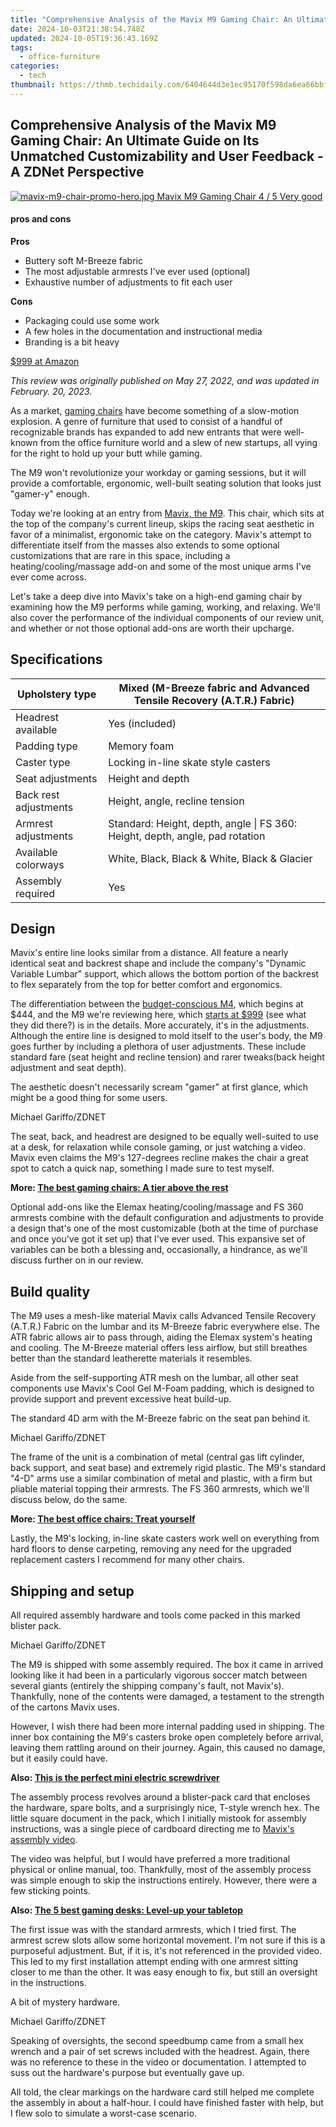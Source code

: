 ```yaml
---
title: "Comprehensive Analysis of the Mavix M9 Gaming Chair: An Ultimate Guide on Its Unmatched Customizability and User Feedback - A ZDNet Perspective"
date: 2024-10-03T21:38:54.748Z
updated: 2024-10-05T19:36:43.169Z
tags:
  - office-furniture
categories:
  - tech
thumbnail: https://thmb.techidaily.com/6404644d3e1ec95170f598da6ea66bbff597c34cc3f9580cc8d7755b3643dcab.png
---
```


## Comprehensive Analysis of the Mavix M9 Gaming Chair: An Ultimate Guide on Its Unmatched Customizability and User Feedback - A ZDNet Perspective

[![mavix-m9-chair-promo-hero.jpg](https://www.zdnet.com/a/img/2022/05/26/cbd4b006-a7f2-4819-a4b7-f8cf36d1f70c/mavix-m9-chair-promo-hero.jpg) Mavix M9 Gaming Chair 4 / 5  Very good](https://buy.geni.us/Proxy.ashx?TSID=368250&GR%5FURL=https%3A%2F%2Fwww.amazon.com%2Fdp%2FB09MDWBB99%3FlinkCode%3Dogi%26th%3D1%26psc%3D1%26tag%3Dzd-buy-button-20%26ascsubtag%3D%5F%5FCOM%5FCLICK%5FID%5F%5F%7Cce9b8634-a9d9-4e66-9878-15bad5ad23b2%7Cdtp&dtb=1) 

#### pros and cons

**Pros** 
* Buttery soft M-Breeze fabric
* The most adjustable armrests I've ever used (optional)
* Exhaustive number of adjustments to fit each user

**Cons** 
* Packaging could use some work
* A few holes in the documentation and instructional media
* Branding is a bit heavy

[$999 at Amazon](https://buy.geni.us/Proxy.ashx?TSID=368250&GR%5FURL=https%3A%2F%2Fwww.amazon.com%2Fdp%2FB09MDWBB99%3FlinkCode%3Dogi%26th%3D1%26psc%3D1%26tag%3Dzd-buy-button-20%26ascsubtag%3D%5F%5FCOM%5FCLICK%5FID%5F%5F%7Cce9b8634-a9d9-4e66-9878-15bad5ad23b2%7Cdtp&dtb=1)

_This review was originally published on May 27, 2022, and was updated in February. 20, 2023._

As a market, [gaming chairs](https://www.zdnet.com/home-and-office/home-entertainment/best-gaming-chair/) have become something of a slow-motion explosion. A genre of furniture that used to consist of a handful of recognizable brands has expanded to add new entrants that were well-known from the office furniture world and a slew of new startups, all vying for the right to hold up your butt while gaming.

The M9 won't revolutionize your workday or gaming sessions, but it will provide a comfortable, ergonomic, well-built seating solution that looks just "gamer-y" enough.

Today we're looking at an entry from [Mavix, the M9](https://buy.geni.us/Proxy.ashx?TSID=368250&GR%5FURL=https%3A%2F%2Fwww.amazon.com%2FMAVIX-M9-Gaming-Chair-Black%2Fdp%2FB09MDWBB99%3Ftag%3Dzd-buy-button-20%26ascsubtag%3D%5F%5FCOM%5FCLICK%5FID%5F%5F%7Cce9b8634-a9d9-4e66-9878-15bad5ad23b2%7Cdtp&dtb=1). This chair, which sits at the top of the company's current lineup, skips the racing seat aesthetic in favor of a minimalist, ergonomic take on the category. Mavix's attempt to differentiate itself from the masses also extends to some optional customizations that are rare in this space, including a heating/cooling/massage add-on and some of the most unique arms I've ever come across.

Let's take a deep dive into Mavix's take on a high-end gaming chair by examining how the M9 performs while gaming, working, and relaxing. We'll also cover the performance of the individual components of our review unit, and whether or not those optional add-ons are worth their upcharge.

## Specifications

| Upholstery type       | Mixed (M-Breeze fabric and Advanced Tensile Recovery (A.T.R.) Fabric)        |
| --------------------- | ---------------------------------------------------------------------------- |
| Headrest available    | Yes (included)                                                               |
| Padding type          | Memory foam                                                                  |
| Caster type           | Locking in-line skate style casters                                          |
| Seat adjustments      | Height and depth                                                             |
| Back rest adjustments | Height, angle, recline tension                                               |
| Armrest adjustments   | Standard: Height, depth, angle \| FS 360: Height, depth, angle, pad rotation |
| Available colorways   | White, Black, Black & White, Black & Glacier                                 |
| Assembly required     | Yes                                                                          |

##  Design  

Mavix's entire line looks similar from a distance. All feature a nearly identical seat and backrest shape and include the company's "Dynamic Variable Lumbar" support, which allows the bottom portion of the backrest to flex separately from the top for better comfort and ergonomics. 

The differentiation between the [budget-conscious M4](https://buy.geni.us/Proxy.ashx?TSID=368250&GR%5FURL=https%3A%2F%2Fwww.amazon.com%2FMAVIX-M4-Gaming-Chair-Black%2Fdp%2FB09PGQDM7S%3Ftag%3Dzd-buy-button-20%26ascsubtag%3D%5F%5FCOM%5FCLICK%5FID%5F%5F%7Cce9b8634-a9d9-4e66-9878-15bad5ad23b2%7Cdtp&dtb=1), which begins at $444, and the M9 we're reviewing here, which [starts at $999](https://buy.geni.us/Proxy.ashx?TSID=368250&GR%5FURL=https%3A%2F%2Fwww.amazon.com%2FMAVIX-M9-Gaming-Chair-Black%2Fdp%2FB09MDWBB99%3Ftag%3Dzd-buy-button-20%26ascsubtag%3D%5F%5FCOM%5FCLICK%5FID%5F%5F%7Cce9b8634-a9d9-4e66-9878-15bad5ad23b2%7Cdtp&dtb=1) (see what they did there?) is in the details. More accurately, it's in the adjustments. Although the entire line is designed to mold itself to the user's body, the M9 goes further by including a plethora of user adjustments. These include standard fare (seat height and recline tension) and rarer tweaks(back height adjustment and seat depth).

The aesthetic doesn't necessarily scream "gamer" at first glance, which might be a good thing for some users.

Michael Gariffo/ZDNET

The seat, back, and headrest are designed to be equally well-suited to use at a desk, for relaxation while console gaming, or just watching a video. Mavix even claims the M9's 127-degrees recline makes the chair a great spot to catch a quick nap, something I made sure to test myself.

**More: [The best gaming chairs: A tier above the rest](https://www.zdnet.com/home-and-office/home-entertainment/best-gaming-chair/)**

Optional add-ons like the Elemax heating/cooling/massage and FS 360 armrests combine with the default configuration and adjustments to provide a design that's one of the most customizable (both at the time of purchase and once you've got it set up) that I've ever used. This expansive set of variables can be both a blessing and, occasionally, a hindrance, as we'll discuss further on in our review. 

##  Build quality

The M9 uses a mesh-like material Mavix calls Advanced Tensile Recovery (A.T.R.) Fabric on the lumbar and its M-Breeze fabric everywhere else. The ATR fabric allows air to pass through, aiding the Elemax system's heating and cooling. The M-Breeze material offers less airflow, but still breathes better than the standard leatherette materials it resembles.   
  
 Aside from the self-supporting ATR mesh on the lumbar, all other seat components use Mavix's Cool Gel M-Foam padding, which is designed to provide support and prevent excessive heat build-up. 

The standard 4D arm with the M-Breeze fabric on the seat pan behind it.

Michael Gariffo/ZDNET

The frame of the unit is a combination of metal (central gas lift cylinder, back support, and seat base) and extremely rigid plastic. The M9's standard "4-D" arms use a similar combination of metal and plastic, with a firm but pliable material topping their armrests. The FS 360 armrests, which we'll discuss below, do the same.

**More: [The best office chairs: Treat yourself](https://www.zdnet.com/home-and-office/smart-office/best-office-chair/)**   
  
 Lastly, the M9's locking, in-line skate casters work well on everything from hard floors to dense carpeting, removing any need for the upgraded replacement casters I recommend for many other chairs. 

##  Shipping and setup 

All required assembly hardware and tools come packed in this marked blister pack.

Michael Gariffo/ZDNET

The M9 is shipped with some assembly required. The box it came in arrived looking like it had been in a particularly vigorous soccer match between several giants (entirely the shipping company's fault, not Mavix's). Thankfully, none of the contents were damaged, a testament to the strength of the cartons Mavix uses.   
  
However, I wish there had been more internal padding used in shipping. The inner box containing the M9's casters broke open completely before arrival, leaving them rattling around on their journey. Again, this caused no damage, but it easily could have.

**Also: [This is the perfect mini electric screwdriver](https://www.zdnet.com/home-and-office/this-is-the-perfect-mini-electric-screwdriver/)**  
  
 The assembly process revolves around a blister-pack card that encloses the hardware, spare bolts, and a surprisingly nice, T-style wrench hex. The little square document in the pack, which I initially mistook for assembly instructions, was a single piece of cardboard directing me to [Mavix's assembly video](https://vimeo.com/477224050). 

The video was helpful, but I would have preferred a more traditional physical or online manual, too. Thankfully, most of the assembly process was simple enough to skip the instructions entirely. However, there were a few sticking points.

**Also: [The 5 best gaming desks: Level-up your tabletop](https://www.zdnet.com/home-and-office/best-gaming-desk/)**

The first issue was with the standard armrests, which I tried first. The armrest screw slots allow some horizontal movement. I'm not sure if this is a purposeful adjustment. But, if it is, it's not referenced in the provided video. This led to my first installation attempt ending with one armrest sitting closer to me than the other. It was easy enough to fix, but still an oversight in the instructions. 

A bit of mystery hardware.

Michael Gariffo/ZDNET

Speaking of oversights, the second speedbump came from a small hex wrench and a pair of set screws included with the headrest. Again, there was no reference to these in the video or documentation. I attempted to suss out the hardware's purpose but eventually gave up.   
  
All told, the clear markings on the hardware card still helped me complete the assembly in about a half-hour. I could have finished faster with help, but I flew solo to simulate a worst-case scenario. 

<!-- affiliate ads begin -->
<span id="701707">
					<video width="1536" height="864" style="cursor:pointer"
           poster="//a.impactradius-go.com/display-clicktoplayimage/701707.png"
           onclick="if(!this.playClicked){this.play();this.setAttribute('controls',true);this.playClicked=true;}">
	   <source src="//a.impactradius-go.com/display-ad/7443-701707">
	   <img src="//a.impactradius-go.com/display-clicktoplayimage/701707.png" style="border: none; height: 100%; width: 100%; object-fit: contain">
	</video>
	<div style="width:960px;text-align:center"><a href="javascript:window.open(decodeURIComponent('https%3A%2F%2Fappsumo.8odi.net%2Fc%2F5597632%2F701707%2F7443'), '_blank');void(0);">Click here</a></div>
</span>
<img height="0" width="0" src="https://imp.pxf.io/i/5597632/701707/7443" style="position:absolute;visibility:hidden;" border="0" />
<!-- affiliate ads end -->

##  Installing the extras 

While the above section covers the standard setup process, I'll quickly outline the two optional extras Mavix sent along: the Elemax system and its FS 360 arms 

First, the FS 360 arms are installed via the same process as the standard armrests. At this point, I was aware of the aforementioned mounting slots, allowing me to align them right the first time. The process of swapping out the original arms for the FS 360 arms took about 5-7 minutes and required no instructions. 

The Elemax System

Michael Gariffo/ZDNET

The installation of [the Elemax system](https://www.mavix.com/elemax) was a bit more confusing. 

There are the soon-to-be-mentioned elastic bands that didn't appear in the installation video...

Mavix

The add-on is a semi-soft pad that lives within the "Dynamic Variable Lumbar" support. Adding it takes patience, particularly when tucking into the surrounding plastic structure without producing buckles. Once it's in, you install a plastic cover that conceals most of it, aside from the control cluster of three buttons and a charging port. 

**More: [The 5 best gaming PCs](https://www.zdnet.com/home-and-office/home-entertainment/best-gaming-pc/)**

The confusion started when I noticed that the Elemax system included two elastic straps that covered the built-in fans providing the unit's heating and cooling airflow. These straps weren't present in the instructional videos or literature. I was left to take my best guess on their purpose. The straps seemed likely to interfere with the airflow of the fans. But, I soldiered on with the installation as close to the instructions as possible. Since the airflow ultimately seemed normal, I moved on, adding one more mystery to the list. 

##  Adjustability 

This doesn't even include the armrest adjustments...

Mavix

As mentioned above, the M9 is extremely adjustable. So adjustable, in fact, that the company created [a 5:44-long video](https://vimeo.com/477228507?embedded=true&source=vimeo%5Flogo&owner=126683504) just going over all of the adjustments.   
  
 These tweaks include seat height, recline tension, backrest angle, seat depth, armrest height, armrest depth, armrest angle, armrest spacing, backrest height, headrest height, and headrest angle. That's just the standard configuration. If you add the FS 360 arms to the mix, you can bump those 11 adjustments to 14 or 15, depending on how you define the FS 360 armrest's pivots.   
  
**More: [The best gaming laptops: Top rigs for on-the-go gaming](https://www.zdnet.com/article/best-gaming-laptop/)**  
  
 The many adjustments let me precisely dial in every aspect of the chair's dimensions to my preferences, though the sheer number of options made the job slightly daunting. Raising the difficulty was the identical nature of the left and right control clusters under the chair. There are markings to differentiate them, but they're almost impossible to read while seated.   
  
 Between mixing up the left and right controls, and having to rise at least partway from the chair to adjust some aspects, the adjustment process may have taken me longer than the assembly.   
  
 Luckily, once I got past that initial learning curve, and got used to what the mirrored left and right control clusters did, I appreciated the broad range of tweaks. 

The unique texture on top means your arm will never stick to it, even when you get sweaty

Michael Gariffo/ZDNET

I can't wrap up the Adjustability section without talking about one of the most adjustable accessories I've ever seen on a chair: the FS 360 armrests.   
  
 The standard 4D armrests feature the same four adjustments (mentioned above) found on most high-end gaming chairs. Meanwhile, the FS 360 arms replace them with something unlike any other armrests I've used.

<!-- affiliate ads begin -->
<a href="https://aligracehair.sjv.io/c/5597632/2027181/19272" target="_top" id="2027181">
  <img src="//a.impactradius-go.com/display-ad/19272-2027181" border="0" alt="https://techidaily.com" width="728" height="90"/>
</a>
<img height="0" width="0" src="https://aligracehair.sjv.io/i/5597632/2027181/19272" style="position:absolute;visibility:hidden;" border="0" />
<!-- affiliate ads end -->

### Featured reviews

* [Google Pixel 9 Pro XL vs. Samsung Galaxy S24 Ultra: I tested both and here are the key differences](https://www.zdnet.com/article/google-pixel-9-pro-xl-vs-samsung-galaxy-s24-ultra/)
* [These are the AirTags that Android users have been waiting for](https://www.zdnet.com/article/these-are-the-airtags-that-android-users-have-been-waiting-for/)
* [This lightweight Linux distro is the best way to revive your old computer. Here's how](https://www.zdnet.com/article/this-lightweight-linux-distro-is-the-best-way-to-revive-your-old-computer-heres-how/)
* [The 2-in-1 laptop I recommend for the office is not a Lenovo or HP](https://www.zdnet.com/article/one-of-the-most-versatile-2-in-1-laptops-ive-tested-is-not-a-lenovo-or-hp/)

The only mundane adjustment is height, which included an impressive number of precise detents, letting me perfectly match the height of my desk. Otherwise, the arms seem more like helicopter blades than typical gaming chair parts. 

**Also: [The 5 best standing desks you can buy](https://www.zdnet.com/home-and-office/smart-office/best-standing-desk-chair/)**

The FS 360 arms pivot where they mount to their vertical support. This provides both width and angle adjustment. You can also lock them at a straight or 45-degree angle, or manually place them anywhere across a full 360 degrees. The result is an armrest that can hit any practical position imaginable, or shift out of your way entirely. 

An example of just how free the rotations of the armrests are

Michael Gariffo/ZDNET

This is enhanced further by the arm pads themselves. These nicely textured pads slide forward and back and also rotate. They can be flipped around completely, or angled to the ideal position for typing/mousing, or any other activity.   
  
 Simply put, these are the most flexible arms I've ever used. True, a $165 upcharge for the optional FS 360 arms is substantial. But, I think the FS 360 arms are the most important feature across Mavix's entire product catalog, and I'd definitely recommend springing for them if you decide the M9 is right for you. 

**More: [The 6 best budget gaming mouse](https://www.zdnet.com/home-and-office/home-entertainment/best-cheap-gaming-mouse/)**  
  
 I will add one caveat: If you have mobility issues, or just tend to lean heavily on your chair's arms to rise from it, I wouldn't recommend using the FS 360 arms unless you lock them in the straight or 45-degree position. Any significant pressure on the arms causes them to pivot, as intended. This could result in a fall for individuals that need help getting out of their chairs. This won't impact the majority of customers, but it's worth mentioning to protect anyone it might. 

The headrest uses the M-Breeze fabric over an elastic mesh layer, seen from behind.

Michael Gariffo/ZDNET

##  Comfort and performance  

The Mavix M9 leans towards the ergonomic side of the spectrum. This means the chair's designed to be more supportive than cushy. Its seat pan, backrest, and headrest were created to help you maintain a proper posture. That doesn't mean it's uncomfortable; it just doesn't feel like sinking into a cloud. This is a good thing for a chair that you're likely to be spending eight or more hours in per day. The ergonomics of the M9 keeps you from slouching into the unhealthy positions those soft, cloud-like chairs can encourage.

**More: [The 5 best ergonomic office chairs](https://www.zdnet.com/home-and-office/smart-office/best-ergonomic-office-chair/)**

When you finally find your ideal adjustments, the M9 feels quite luxurious to sit in. The M-Breeze material is truly one of the highlights of the chair. Despite being synthetic, it feels like fine, buttery leather and even repels minor splashes well. 

Meanwhile, the cooling memory foam padding remains consistently cool and provides excellent support within the seat pan's rigid, ergonomic shape. Both combine to prevent numb spots from sitting for extended periods. The front of the seat is also nicely rolled-off, preventing uncomfortable pressure on the thighs.

**More: [The best ergonomic mouse for work and play](https://www.zdnet.com/home-and-office/smart-office/best-ergonomic-mouse/)**

The backrest feels good as well, but not quite as great as the seat. No combination of adjustments ever made me feel like my back was being as perfectly supported as my rump. Still, it wasn't uncomfortable, and I finished every workday using the M9 with no back pain. 

My least favorite part of the support system was the headrest. It is very adjustable, but the adjustment process is frightening. The amount of force it took to budge the headrest made me worry I was going to damage it. Thankfully, when it finally moved where I wanted it, it did a great job of supporting my head during active work and relaxation. It is indeed possible to nap in this chair. 

All the important measurements to help you get an idea of the M9's size and adjustment ranges

Mavix

I've already extolled the virtues of the FS 360 arms above, so I'll just say the standard 4D arms are just as good as the armrests found on most high-end gaming chairs today, but they still pale in comparison to the adjustability of the upgraded option. 

Now, let's talk about Mavix's trademark Elemax system. In short, it's a nice extra, but not a must-buy. The fans provide a nice, albeit modest, cooling or heating sensation on sweaty or cool days, and the massage function felt pleasant. 

**Also: [Best cable management for messy cords](https://www.zdnet.com/home-and-office/best-cable-management/)**

But the active posture and focused state I tend to be in when gaming or working meant I forgot all about the Elemax much of the time. If you frequently relax in your gaming chair, you may appreciate this add-on more than I did. 

[Buy the Mavix M9 $999 at Amazon](https://buy.geni.us/Proxy.ashx?TSID=368250&GR%5FURL=https%3A%2F%2Fwww.amazon.com%2Fdp%2FB09MDWBB99%3FlinkCode%3Dogi%26th%3D1%26psc%3D1%26tag%3Dzd-buy-button-20%26ascsubtag%3D%5F%5FCOM%5FCLICK%5FID%5F%5F%7Cce9b8634-a9d9-4e66-9878-15bad5ad23b2%7Cdtp&dtb=1)

<!-- affiliate ads begin -->
<span id="1975648">
					<video width="128" height="480" style="cursor:pointer"
           poster="//a.impactradius-go.com/display-clicktoplayimage/1975648.png"
           onclick="if(!this.playClicked){this.play();this.setAttribute('controls',true);this.playClicked=true;}">
	   <source src="//a.impactradius-go.com/display-ad/22993-1975648">
	   <img src="//a.impactradius-go.com/display-clicktoplayimage/1975648.png" style="border: none; height: 100%; width: 100%; object-fit: contain">
	</video>
	<div style="width:80px;text-align:center"><a href="javascript:window.open(decodeURIComponent('https%3A%2F%2Fhomestyler.sjv.io%2Fc%2F5597632%2F1975648%2F22993'), '_blank');void(0);">Click here</a></div>
</span>
<img height="0" width="0" src="https://imp.pxf.io/i/5597632/1975648/22993" style="position:absolute;visibility:hidden;" border="0" />
<!-- affiliate ads end -->

##  Bottom line 

As I mentioned in the opening, there are numerous companies vying for the gaming chair space these days. Standouts like [Secret Lab](https://buy.geni.us/Proxy.ashx?TSID=368250&GR%5FURL=https%3A%2F%2Fwww.amazon.com%2FSecretlab-Titan-Stealth-Gaming-Chair%2Fdp%2FB0B3RDWTDD%3Ftag%3Dzd-buy-button-20%26ascsubtag%3D%5F%5FCOM%5FCLICK%5FID%5F%5F%7Cce9b8634-a9d9-4e66-9878-15bad5ad23b2%7Cdtp&dtb=1) have made a name for themselves with high-end racing seats. Meanwhile, others try to differentiate themselves by adding unusual, often intense, visual features like RGB lighting or themed colorways.

On the other end of the spectrum, companies like Herman Miller and Mavix, both of which took designs originally intended for the office chair market, made a few tweaks to them, and targeted gamers instead. 

The M9 won't revolutionize your workday or gaming sessions, but it will provide a comfortable, ergonomic, well-built seating solution that looks just "gamer-y" enough. If the [$999 price](https://buy.geni.us/Proxy.ashx?TSID=368250&GR%5FURL=https%3A%2F%2Fwww.amazon.com%2FMAVIX-M9-Gaming-Chair-Black%2Fdp%2FB09MDWBB99%3Fth%3D1%26tag%3Dzd-buy-button-20%26ascsubtag%3D%5F%5FCOM%5FCLICK%5FID%5F%5F%7Cce9b8634-a9d9-4e66-9878-15bad5ad23b2%7Cdtp&dtb=1) point is affordable to you, I'd absolutely recommend paying the extra $165 for the FS360 arms. With them, I think the Mavix M9 makes an excellent case for being one of the best gaming chairs in the upper mid-range of today's best entries. 

<!-- affiliate ads begin -->
<a href="https://aligracehair.sjv.io/c/5597632/2012401/19272" target="_top" id="2012401">
  <img src="//a.impactradius-go.com/display-ad/19272-2012401" border="0" alt="https://techidaily.com" width="300" height="90"/>
</a>
<img height="0" width="0" src="https://aligracehair.sjv.io/i/5597632/2012401/19272" style="position:absolute;visibility:hidden;" border="0" />
<!-- affiliate ads end -->

##  Alternatives to consider 

[Secret Lab TITAN Evo 2022 Series $519 at Secret Lab](https://oc.brcclx.com/t?lid=26675287&tid=zd-%5F%5FCOM%5FCLICK%5FID%5F%5F-dtp)

If you prefer the racing seat style of gaming chairs, the Secret Lab TITAN Evo 2022 is the current king of that category. ZDNET gave it a 4/5 rating in [our full review](https://www.zdnet.com/home-and-office/home-entertainment/secretlab-titan-evo-2022-series-gaming-chair-review/).

[Herman Miller Embody $1,795 at Herman Miller](https://www.kqzyfj.com/click-9041660-15238060-1669223656000?sid=zd-%5F%5FCOM%5FCLICK%5FID%5F%5F-dtp)

The current king of gaming chairs, [at least in this author's opinion](https://www.zdnet.com/home-and-office/home-entertainment/herman-miller-embody-gaming-chair-review/). It provides the most ergonomic support of any chair I've used, but it comes at a steep cost and doesn't feature anywhere near the flexibility in its arms that the M9 does. 

[Razer Iskur Gaming chair $499 at Amazon](https://buy.geni.us/Proxy.ashx?TSID=368250&GR%5FURL=https%3A%2F%2Fwww.amazon.com%2FRazer-Iskur-Gaming-Chair-Multi-Layered%2Fdp%2FB08WVT8TYQ%3Ftag%3Dzd-buy-button-20%26ascsubtag%3D%5F%5FCOM%5FCLICK%5FID%5F%5F%7Cce9b8634-a9d9-4e66-9878-15bad5ad23b2%7Cdtp&dtb=1)

A chair from a company better known for its mice and keyboards, the Iskur is excellent for those lumbar support addicts out there that feel left out by many of the other racing seats available. 

#### Featured reviews

[Google Pixel 9 Pro XL vs. Samsung Galaxy S24 Ultra: I tested both and here are the key differences](https://www.zdnet.com/article/google-pixel-9-pro-xl-vs-samsung-galaxy-s24-ultra/ "Google Pixel 9 Pro XL vs. Samsung Galaxy S24 Ultra: I tested both and here are the key differences")

[These are the AirTags that Android users have been waiting for](https://www.zdnet.com/article/these-are-the-airtags-that-android-users-have-been-waiting-for/ "These are the AirTags that Android users have been waiting for")

[This lightweight Linux distro is the best way to revive your old computer. Here's how](https://www.zdnet.com/article/this-lightweight-linux-distro-is-the-best-way-to-revive-your-old-computer-heres-how/ "This lightweight Linux distro is the best way to revive your old computer. Here's how")

[The 2-in-1 laptop I recommend for the office is not a Lenovo or HP](https://www.zdnet.com/article/one-of-the-most-versatile-2-in-1-laptops-ive-tested-is-not-a-lenovo-or-hp/ "The 2-in-1 laptop I recommend for the office is not a Lenovo or HP")

* [Google Pixel 9 Pro XL vs. Samsung Galaxy S24 Ultra: I tested both and here are the key differences](https://www.zdnet.com/article/google-pixel-9-pro-xl-vs-samsung-galaxy-s24-ultra/ "Google Pixel 9 Pro XL vs. Samsung Galaxy S24 Ultra: I tested both and here are the key differences")
* [These are the AirTags that Android users have been waiting for](https://www.zdnet.com/article/these-are-the-airtags-that-android-users-have-been-waiting-for/ "These are the AirTags that Android users have been waiting for")
* [This lightweight Linux distro is the best way to revive your old computer. Here's how](https://www.zdnet.com/article/this-lightweight-linux-distro-is-the-best-way-to-revive-your-old-computer-heres-how/ "This lightweight Linux distro is the best way to revive your old computer. Here's how")
* [The 2-in-1 laptop I recommend for the office is not a Lenovo or HP](https://www.zdnet.com/article/one-of-the-most-versatile-2-in-1-laptops-ive-tested-is-not-a-lenovo-or-hp/ "The 2-in-1 laptop I recommend for the office is not a Lenovo or HP")

<ins class="adsbygoogle"
     style="display:block"
     data-ad-format="autorelaxed"
     data-ad-client="ca-pub-7571918770474297"
     data-ad-slot="1223367746"></ins>

<ins class="adsbygoogle"
     style="display:block"
     data-ad-client="ca-pub-7571918770474297"
     data-ad-slot="8358498916"
     data-ad-format="auto"
     data-full-width-responsive="true"></ins>

<span class="atpl-alsoreadstyle">Also read:</span>
<div><ul>
<li><a href="https://facebook-video-share.techidaily.com/new-extracting-youtube-images-online-desktop-tools-and-terminal-tactics-for-2024/"><u>[New] Extracting YouTube Images Online, Desktop Tools & Terminal Tactics for 2024</u></a></li>
<li><a href="https://article-tips.techidaily.com/updated-optimizing-live-periscope-video-speed/"><u>[Updated] Optimizing Live Periscope Video Speed</u></a></li>
<li><a href="https://some-skills.techidaily.com/2024-approved-superior-visual-experience-ranking-the-best-12-html5-players/"><u>2024 Approved Superior Visual Experience Ranking the Best 12 HTML5 Players</u></a></li>
<li><a href="https://tech-revival.techidaily.com/9-methods-to-revive-your-ios-based-chatgpt/"><u>9 Methods to Revive Your iOS-Based ChatGPT</u></a></li>
<li><a href="https://win-advanced.techidaily.com/a-beginners-guide-to-saving-reddit-video-content-effectively/"><u>A Beginner's Guide to Saving Reddit Video Content Effectively</u></a></li>
<li><a href="https://win-cloud.techidaily.com/ccleaner-security-concerns-identifying-potential-risks-and-ensuring-online-safety/"><u>CCleaner Security Concerns: Identifying Potential Risks & Ensuring Online Safety</u></a></li>
<li><a href="https://win-advanced.techidaily.com/complete-guide-transforming-ts-files-into-mp4-format/"><u>Complete Guide: Transforming .TS Files Into MP4 Format</u></a></li>
<li><a href="https://facebook-clips.techidaily.com/mastering-how-to-fix-videos-not-sent-in-facebook-message-apps-for-2024/"><u>Mastering How to Fix Videos Not Sent in Facebook Message Apps for 2024</u></a></li>
<li><a href="https://fake-location.techidaily.com/methods-to-change-gps-location-on-lava-blaze-2-pro-drfone-by-drfone-virtual-android/"><u>Methods to Change GPS Location On Lava Blaze 2 Pro | Dr.fone</u></a></li>
<li><a href="https://win-advanced.techidaily.com/prolonging-apple-devices-with-ios-11-ultimate-battery-preservation-techniques-for-iphones-and-ipads/"><u>Prolonging Apple Devices with iOS 11: Ultimate Battery Preservation Techniques for iPhones and iPads</u></a></li>
<li><a href="https://win-advanced.techidaily.com/step-by-step-instructional-guide-seamlessly-integrating-apowermirror-into-your-home-entertainment-system/"><u>Step-by-Step Instructional Guide: Seamlessly Integrating ApowerMirror Into Your Home Entertainment System</u></a></li>
<li><a href="https://some-knowledge.techidaily.com/step-by-step-tutorial-efficiently-transforming-your-vob-videos-into-wmv-with-windows-tools/"><u>Step-by-Step Tutorial: Efficiently Transforming Your VOB Videos Into WMV with Windows Tools</u></a></li>
<li><a href="https://android-pokemon-go.techidaily.com/the-best-ispoofer-alternative-to-try-on-oppo-a78-5g-drfone-by-drfone-virtual-android/"><u>The Best iSpoofer Alternative to Try On Oppo A78 5G | Dr.fone</u></a></li>
<li><a href="https://win-advanced.techidaily.com/top-10-photography-tools-the-ultimate-apps-for-seamless-object-removal/"><u>Top 10 Photography Tools: The Ultimate Apps for Seamless Object Removal</u></a></li>
<li><a href="https://win-advanced.techidaily.com/top-substitutes-for-whatsapp-enhancing-your-communication-experience/"><u>Top Substitutes for WhatsApp: Enhancing Your Communication Experience</u></a></li>
<li><a href="https://win-advanced.techidaily.com/ultimate-tips-for-effectively-recording-a-microsoft-teams-virtual-meeting/"><u>Ultimate Tips for Effectively Recording a Microsoft Teams Virtual Meeting</u></a></li>
</ul></div>

